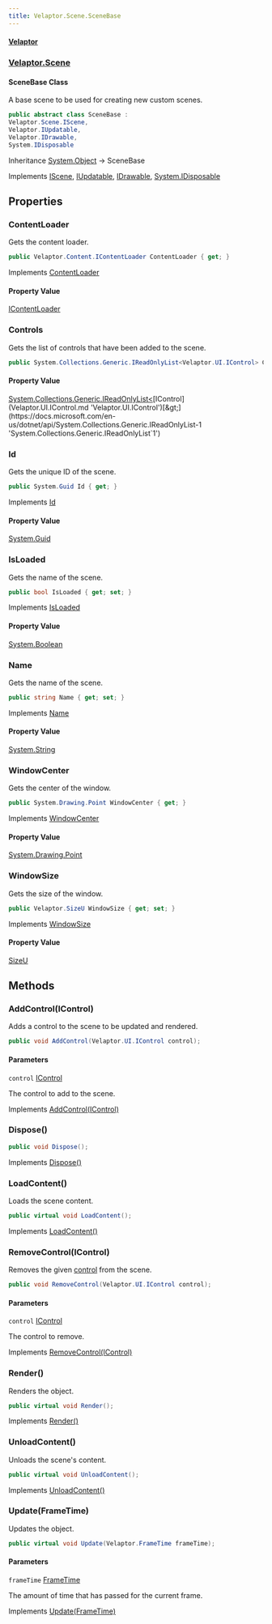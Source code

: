 ```yaml
---
title: Velaptor.Scene.SceneBase
---
```


#### [Velaptor](Namespaces.md 'Velaptor Namespaces')
### [Velaptor.Scene](Velaptor.Scene.md 'Velaptor.Scene')

#### SceneBase Class

A base scene to be used for creating new custom scenes.

```csharp
public abstract class SceneBase :
Velaptor.Scene.IScene,
Velaptor.IUpdatable,
Velaptor.IDrawable,
System.IDisposable
```

Inheritance [System.Object](https://docs.microsoft.com/en-us/dotnet/api/System.Object 'System.Object') → SceneBase

Implements [IScene](Velaptor.Scene.IScene.md 'Velaptor.Scene.IScene'), [IUpdatable](Velaptor.IUpdatable.md 'Velaptor.IUpdatable'), [IDrawable](Velaptor.IDrawable.md 'Velaptor.IDrawable'), [System.IDisposable](https://docs.microsoft.com/en-us/dotnet/api/System.IDisposable 'System.IDisposable')
## Properties

<a name='Velaptor.Scene.SceneBase.ContentLoader'></a>

### ContentLoader 

Gets the content loader.

```csharp
public Velaptor.Content.IContentLoader ContentLoader { get; }
```

Implements [ContentLoader](Velaptor.Scene.IScene.md#Velaptor.Scene.IScene.ContentLoader 'Velaptor.Scene.IScene.ContentLoader')

#### Property Value
[IContentLoader](Velaptor.Content.IContentLoader.md 'Velaptor.Content.IContentLoader')

<a name='Velaptor.Scene.SceneBase.Controls'></a>

### Controls 

Gets the list of controls that have been added to the scene.

```csharp
public System.Collections.Generic.IReadOnlyList<Velaptor.UI.IControl> Controls { get; }
```

#### Property Value
[System.Collections.Generic.IReadOnlyList&lt;](https://docs.microsoft.com/en-us/dotnet/api/System.Collections.Generic.IReadOnlyList-1 'System.Collections.Generic.IReadOnlyList`1')[IControl](Velaptor.UI.IControl.md 'Velaptor.UI.IControl')[&gt;](https://docs.microsoft.com/en-us/dotnet/api/System.Collections.Generic.IReadOnlyList-1 'System.Collections.Generic.IReadOnlyList`1')

<a name='Velaptor.Scene.SceneBase.Id'></a>

### Id 

Gets the unique ID of the scene.

```csharp
public System.Guid Id { get; }
```

Implements [Id](Velaptor.Scene.IScene.md#Velaptor.Scene.IScene.Id 'Velaptor.Scene.IScene.Id')

#### Property Value
[System.Guid](https://docs.microsoft.com/en-us/dotnet/api/System.Guid 'System.Guid')

<a name='Velaptor.Scene.SceneBase.IsLoaded'></a>

### IsLoaded 

Gets the name of the scene.

```csharp
public bool IsLoaded { get; set; }
```

Implements [IsLoaded](Velaptor.Scene.IScene.md#Velaptor.Scene.IScene.IsLoaded 'Velaptor.Scene.IScene.IsLoaded')

#### Property Value
[System.Boolean](https://docs.microsoft.com/en-us/dotnet/api/System.Boolean 'System.Boolean')

<a name='Velaptor.Scene.SceneBase.Name'></a>

### Name 

Gets the name of the scene.

```csharp
public string Name { get; set; }
```

Implements [Name](Velaptor.Scene.IScene.md#Velaptor.Scene.IScene.Name 'Velaptor.Scene.IScene.Name')

#### Property Value
[System.String](https://docs.microsoft.com/en-us/dotnet/api/System.String 'System.String')

<a name='Velaptor.Scene.SceneBase.WindowCenter'></a>

### WindowCenter 

Gets the center of the window.

```csharp
public System.Drawing.Point WindowCenter { get; }
```

Implements [WindowCenter](Velaptor.Scene.IScene.md#Velaptor.Scene.IScene.WindowCenter 'Velaptor.Scene.IScene.WindowCenter')

#### Property Value
[System.Drawing.Point](https://docs.microsoft.com/en-us/dotnet/api/System.Drawing.Point 'System.Drawing.Point')

<a name='Velaptor.Scene.SceneBase.WindowSize'></a>

### WindowSize 

Gets the size of the window.

```csharp
public Velaptor.SizeU WindowSize { get; set; }
```

Implements [WindowSize](Velaptor.Scene.IScene.md#Velaptor.Scene.IScene.WindowSize 'Velaptor.Scene.IScene.WindowSize')

#### Property Value
[SizeU](Velaptor.SizeU.md 'Velaptor.SizeU')
## Methods

<a name='Velaptor.Scene.SceneBase.AddControl(Velaptor.UI.IControl)'></a>

### AddControl(IControl) 

Adds a control to the scene to be updated and rendered.

```csharp
public void AddControl(Velaptor.UI.IControl control);
```
#### Parameters

<a name='Velaptor.Scene.SceneBase.AddControl(Velaptor.UI.IControl).control'></a>

`control` [IControl](Velaptor.UI.IControl.md 'Velaptor.UI.IControl')

The control to add to the scene.

Implements [AddControl(IControl)](Velaptor.Scene.IScene.md#Velaptor.Scene.IScene.AddControl(Velaptor.UI.IControl) 'Velaptor.Scene.IScene.AddControl(Velaptor.UI.IControl)')

<a name='Velaptor.Scene.SceneBase.Dispose()'></a>

### Dispose() 

```csharp
public void Dispose();
```

Implements [Dispose()](https://docs.microsoft.com/en-us/dotnet/api/System.IDisposable.Dispose 'System.IDisposable.Dispose')

<a name='Velaptor.Scene.SceneBase.LoadContent()'></a>

### LoadContent() 

Loads the scene content.

```csharp
public virtual void LoadContent();
```

Implements [LoadContent()](Velaptor.Scene.IScene.md#Velaptor.Scene.IScene.LoadContent() 'Velaptor.Scene.IScene.LoadContent()')

<a name='Velaptor.Scene.SceneBase.RemoveControl(Velaptor.UI.IControl)'></a>

### RemoveControl(IControl) 

Removes the given [control](Velaptor.Scene.SceneBase.md#Velaptor.Scene.SceneBase.RemoveControl(Velaptor.UI.IControl).control 'Velaptor.Scene.SceneBase.RemoveControl(Velaptor.UI.IControl).control') from the scene.

```csharp
public void RemoveControl(Velaptor.UI.IControl control);
```
#### Parameters

<a name='Velaptor.Scene.SceneBase.RemoveControl(Velaptor.UI.IControl).control'></a>

`control` [IControl](Velaptor.UI.IControl.md 'Velaptor.UI.IControl')

The control to remove.

Implements [RemoveControl(IControl)](Velaptor.Scene.IScene.md#Velaptor.Scene.IScene.RemoveControl(Velaptor.UI.IControl) 'Velaptor.Scene.IScene.RemoveControl(Velaptor.UI.IControl)')

<a name='Velaptor.Scene.SceneBase.Render()'></a>

### Render() 

Renders the object.

```csharp
public virtual void Render();
```

Implements [Render()](Velaptor.IDrawable.md#Velaptor.IDrawable.Render() 'Velaptor.IDrawable.Render()')

<a name='Velaptor.Scene.SceneBase.UnloadContent()'></a>

### UnloadContent() 

Unloads the scene's content.

```csharp
public virtual void UnloadContent();
```

Implements [UnloadContent()](Velaptor.Scene.IScene.md#Velaptor.Scene.IScene.UnloadContent() 'Velaptor.Scene.IScene.UnloadContent()')

<a name='Velaptor.Scene.SceneBase.Update(Velaptor.FrameTime)'></a>

### Update(FrameTime) 

Updates the object.

```csharp
public virtual void Update(Velaptor.FrameTime frameTime);
```
#### Parameters

<a name='Velaptor.Scene.SceneBase.Update(Velaptor.FrameTime).frameTime'></a>

`frameTime` [FrameTime](Velaptor.FrameTime.md 'Velaptor.FrameTime')

The amount of time that has passed for the current frame.

Implements [Update(FrameTime)](Velaptor.IUpdatable.md#Velaptor.IUpdatable.Update(Velaptor.FrameTime) 'Velaptor.IUpdatable.Update(Velaptor.FrameTime)')